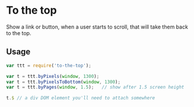 # To the top

Show a link or button, when a user starts to scroll, that will take
them back to the top.

## Usage

```js
var ttt = require('to-the-top');

var t = ttt.byPixels(window, 1300);
var t = ttt.byPixelsToBottom(window, 1300);
var t = ttt.byPages(window, 1.5);	// show after 1.5 screen height

t.$ // a div DOM element you'll need to attach somewhere
```
